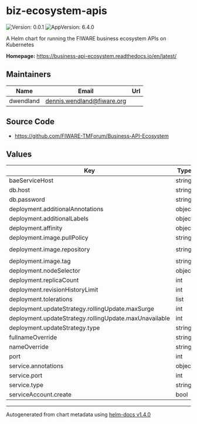# biz-ecosystem-apis

![Version: 0.0.1](https://img.shields.io/badge/Version-0.0.1-informational?style=flat-square) ![AppVersion: 6.4.0](https://img.shields.io/badge/AppVersion-6.4.0-informational?style=flat-square)

A Helm chart for running the FIWARE business ecosystem APIs on Kubernetes

**Homepage:** <https://business-api-ecosystem.readthedocs.io/en/latest/>

## Maintainers

| Name | Email | Url |
| ---- | ------ | --- |
| dwendland | dennis.wendland@fiware.org |  |

## Source Code

* <https://github.com/FIWARE-TMForum/Business-API-Ecosystem>

## Values

| Key | Type | Default | Description |
|-----|------|---------|-------------|
| baeServiceHost | string | `"http://proxy:8004"` |  |
| db.host | string | `"mysql"` |  |
| db.password | string | `"pass"` |  |
| deployment.additionalAnnotations | object | `{}` |  |
| deployment.additionalLabels | object | `{}` |  |
| deployment.affinity | object | `{}` |  |
| deployment.image.pullPolicy | string | `"IfNotPresent"` |  |
| deployment.image.repository | string | `"fiware/biz-ecosystem-apis"` |  |
| deployment.image.tag | string | `"v7.6.0"` |  |
| deployment.nodeSelector | object | `{}` |  |
| deployment.replicaCount | int | `1` |  |
| deployment.revisionHistoryLimit | int | `3` |  |
| deployment.tolerations | list | `[]` |  |
| deployment.updateStrategy.rollingUpdate.maxSurge | int | `1` |  |
| deployment.updateStrategy.rollingUpdate.maxUnavailable | int | `0` |  |
| deployment.updateStrategy.type | string | `"RollingUpdate"` |  |
| fullnameOverride | string | `""` |  |
| nameOverride | string | `""` |  |
| port | int | `8080` |  |
| service.annotations | object | `{}` |  |
| service.port | int | `8080` |  |
| service.type | string | `"ClusterIP"` |  |
| serviceAccount.create | bool | `false` |  |

----------------------------------------------
Autogenerated from chart metadata using [helm-docs v1.4.0](https://github.com/norwoodj/helm-docs/releases/v1.4.0)
